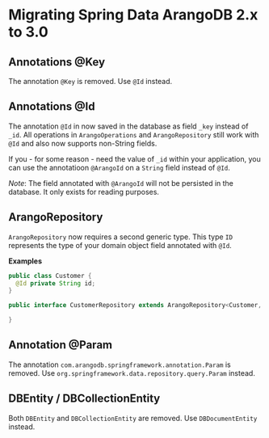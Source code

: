 # Migrating Spring Data ArangoDB 2.x to 3.0

## Annotations @Key

The annotation `@Key` is removed. Use `@Id` instead.

## Annotations @Id

The annotation `@Id` in now saved in the database as field `_key` instead of `_id`. All operations in `ArangoOperations` and `ArangoRepository` still work with `@Id` and also now supports non-String fields.

If you - for some reason - need the value of `_id` within your application, you can use the annotatioon `@ArangoId` on a `String` field instead of `@Id`.

_Note_: The field annotated with `@ArangoId` will not be persisted in the database. It only exists for reading purposes.

## ArangoRepository

`ArangoRepository` now requires a second generic type. This type `ID` represents the type of your domain object field annotated with `@Id`.

**Examples**

```Java
public class Customer {
  @Id private String id;
}

public interface CustomerRepository extends ArangoRepository<Customer, String> {

}
```

## Annotation @Param

The annotation `com.arangodb.springframework.annotation.Param` is removed. Use `org.springframework.data.repository.query.Param` instead.

## DBEntity / DBCollectionEntity

Both `DBEntity` and `DBCollectionEntity` are removed. Use `DBDocumentEntity` instead.
